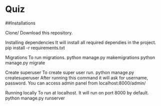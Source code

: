 # Quiz


##Installations

Clone/ Download this repository.

Installing dependencies
It will install all required dependies in the project.
pip install -r requirements.txt

Migrations
To run migrations.
python manage.py makemigrations
python manage.py migrate

Create superuser
To create super user run.
python manage.py createsuperuser
After running this command it will ask for username, password. You can access admin panel from localhost:8000/admin/

Running locally
To run at localhost. It will run on port 8000 by default.
python manage.py runserver
